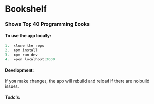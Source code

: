 # Bookshelf

### Shows Top 40 Programming Books

#### To use the app locally:

```javascript
1.  clone the repo
2.  npm install
3.  npm run dev
4.  open localhost:3000
```

#### Development:

If you make changes, the app will rebuild and reload if there are no build issues.

##### Todo's:

